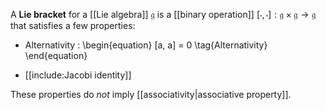 A **Lie bracket** for a [[Lie algebra]] $\mathfrak{g}$ is a [[binary operation]] $[\cdot,\cdot]: \mathfrak{g \times g \to g}$ that satisfies a few properties:

* Alternativity
: \begin{equation}
[a, a] = 0 \tag{Alternativity}
\end{equation}

* [[include:Jacobi identity]]

These properties do _not_ imply [[associativity|associative property]].